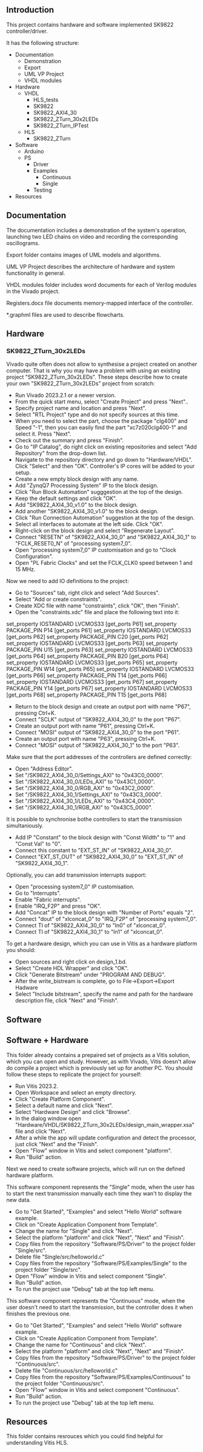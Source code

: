 ## Introduction

This project contains hardware and software implemented SK9822 controller/driver.

It has the following structure:
* Documentation
    * Demonstration
    * Export
    * UML VP Project
    * VHDL modules
* Hardware
    * VHDL
        * HLS_tests
        * SK9822
        * SK9822_AXI4_30
        * SK9822_ZTurn_30x2LEDs
        * SK9822_ZTurn_IPTest
    * HLS
        * SK9822_ZTurn
* Software
    * Arduino
    * PS
        * Driver
        * Examples
            * Continuous
            * Single
        * Testing
* Resources

## Documentation

The documentation includes a demonstration of the system's operation, launching two LED chains on video and recording the corresponding oscillograms.

Export folder contains images of UML models and algorithms.

UML VP Project describes the architecture of hardware and system functionality in general. 

VHDL modules folder includes word documents for each of Verilog modules in the Vivado project.

Registers.docx file documents memory-mapped interface of the controller.

*.graphml files are used to describe flowcharts.

## Hardware

### SK9822_ZTurn_30x2LEDs

Vivado quite often does not allow to synthesise a project created on another computer. That is why you may have a problem with using an existing project "SK9822_ZTurn_30x2LEDs". These steps describe how to create your own "SK9822_ZTurn_30x2LEDs" project from scratch:

* Run Vivado 2023.2.1 or a newer version.
* From the quick start menu, select "Create Project" and press "Next"..
* Specify project name and location and press "Next".
* Select "RTL Project" type and do not specify sources at this time.
* When you need to select the part, choose the package "clg400" and Speed "-1", then you can easily find the part "xc7z020clg400-1" and select it. Press "Next".
* Check out the summary and press "Finish".
* Go to "IP Catalog", do right click on existing repositories and select "Add Repository" from the drop-down list.
* Navigate to the repository directory and go down to "Hardware/VHDL". Click "Select" and then "OK". Controller's IP cores will be added to your setup.
* Create a new empty block design with any name.
* Add "ZynqQ7 Processing System" IP to the block design.
* Click "Run Block Automation" sugggestion at the top of the design.
* Keep the default settings and click "OK".
* Add "SK9822_AXI4_30_v1.0" to the block design.
* Add another "SK9822_AXI4_30_v1.0" to the block design.
* Click "Run Connection Automation" suggestion at the top of the design.
* Select all interfaces to automate at the left side. Click "OK".
* Right-click on the block design and select "Regenerate Layout".
* Connect "RESETN" of "SK9822_AXI4_30_0" and "SK9822_AXI4_30_1" to "FCLK_RESET0_N" of "processing system7_0".
* Open "processing system7_0" IP customisation and go to "Clock Configuration".
* Open "PL Fabric Clocks" and set the FCLK_CLK0 speed between 1 and 15 MHz. 

Now we need to add IO definitions to the project:

* Go to "Sources" tab, right click and select "Add Sources".
* Select "Add or create constraints".
* Create XDC file with name "constraints", click "OK", then "Finish".
* Open the "constraints.xdc" file and place the following text into it:

set_property IOSTANDARD LVCMOS33 [get_ports P61]
set_property PACKAGE_PIN P14 [get_ports P61]
set_property IOSTANDARD LVCMOS33 [get_ports P62]
set_property PACKAGE_PIN C20 [get_ports P62]
set_property IOSTANDARD LVCMOS33 [get_ports P63]
set_property PACKAGE_PIN U15 [get_ports P63]
set_property IOSTANDARD LVCMOS33 [get_ports P64]
set_property PACKAGE_PIN B20 [get_ports P64]
set_property IOSTANDARD LVCMOS33 [get_ports P65]
set_property PACKAGE_PIN W14 [get_ports P65]
set_property IOSTANDARD LVCMOS33 [get_ports P66]
set_property PACKAGE_PIN T14 [get_ports P66]
set_property IOSTANDARD LVCMOS33 [get_ports P67]
set_property PACKAGE_PIN Y14 [get_ports P67]
set_property IOSTANDARD LVCMOS33 [get_ports P68]
set_property PACKAGE_PIN T15 [get_ports P68]

* Return to the block design and create an output port with name "P67", pressing Ctrl+K.
* Connect "SCLK" output of "SK9822_AXI4_30_0" to the port "P67".
* Create an output port with name "P61", pressing Ctrl+K.
* Connect "MOSI" output of "SK9822_AXI4_30_0" to the port "P61".
* Create an output port with name "P63", pressing Ctrl+K.
* Connect "MOSI" output of "SK9822_AXI4_30_1" to the port "P63".


Make sure that the port addresses of the controllers are defined correctly:
* Open "Address Editor".
* Set "/SK9822_AXI4_30_0/Settings_AXI" to "0x43C0_0000".
* Set "/SK9822_AXI4_30_0/LEDs_AXI" to "0x43C1_0000".
* Set "/SK9822_AXI4_30_0/RGB_AXI" to "0x43C2_0000".
* Set "/SK9822_AXI4_30_1/Settings_AXI" to "0x43C3_0000".
* Set "/SK9822_AXI4_30_1/LEDs_AXI" to "0x43C4_0000".
* Set "/SK9822_AXI4_30_1/RGB_AXI" to "0x43C5_0000".


It is possible to synchronise bothe controllers to start the transmission simultaniously.
* Add IP "Constant" to the block design with "Const Width" to "1" and "Const Val" to "0".
* Connect this constant to "EXT_ST_IN" of "SK9822_AXI4_30_0".
* Connect "EXT_ST_OUT" of "SK9822_AXI4_30_0" to "EXT_ST_IN" of "SK9822_AXI4_30_1".


Optionally, you can add transmission interrupts support:
* Open "processing system7_0" IP customisation.
* Go to "Interrupts".
* Enable "Fabric interrupts".
* Enable "IRQ_F2P" and press "OK".
* Add "Concat" IP to the block design with "Number of Ports" equals "2".
* Connect "dout" of "xlconcat_0" to "IRQ_F2P" of "processing system7_0".
* Connect TI of "SK9822_AXI4_30_0" to "In0" of "xlconcat_0".
* Connect TI of "SK9822_AXI4_30_1" to "In1" of "xlconcat_0".


To get a hardware design, which you can use in Vitis as a hardware platform you should:
* Open sources and right click on design_1.bd.
* Select "Create HDL Wrapper" and click "OK".
* Click "Generate Bitstream" under "PROGRAM AND DEBUG".
* After the write_bistream is complete, go to File->Export->Export Hadware
* Select "Include bitstream", specify the name and path for the hardware description file, click "Next" and "Finish".

## Software

## Software + Hardware

This folder already contains a prepaired set of projects as a Vitis solution, which you can open and study. However, as with Vivado, Vitis doesn't allow do compile a project which is previously set up for another PC. You should follow these steps to replicate the project for yourself:

* Run Vitis 2023.2.
* Open Workspace and select an empty directory.
* Click "Create Platform Component".
* Select a default name and click "Next".
* Select "Hardware Design" and click "Browse".
* In the dialog window open "Hardware/VHDL/SK9822_ZTurn_30x2LEDs/design_main_wrapper.xsa" file and click "Next".
* After a while the app will update configuration and detect the processor, just click "Next" and the "Finish".
* Open "Flow" window in Vitis and select component "platform".
* Run "Build" action.

Next we need to create software projects, which will run on the defined hardware platform.

This software component represents the "Single" mode, when the user has to start the next transmission manually each time they wan't to display the new data.

* Go to "Get Started", "Examples" and select "Hello World" software example.
* Click on "Create Application Component from Template".
* Change the name for "Single" and click "Next".
* Select the platform "platform" and click "Next", "Next" and "Finish".
* Copy files from the repository "Software/PS/Driver" to the project folder "Single/src".
* Delete file "Single/src/helloworld.c"
* Copy files from the repository "Software/PS/Examples/Single" to the project folder "Single/src".
* Open "Flow" window in Vitis and select component "Single".
* Run "Build" action.
* To run the project use "Debug" tab at the top left menu.

This software component represents the "Continuous" mode, when the user doesn't need to start the transmission, but the controller does it when finishes the previous one.

* Go to "Get Started", "Examples" and select "Hello World" software example.
* Click on "Create Application Component from Template".
* Change the name for "Continuous" and click "Next".
* Select the platform "platform" and click "Next", "Next" and "Finish".
* Copy files from the repository "Software/PS/Driver" to the project folder "Continuous/src".
* Delete file "Continuous/src/helloworld.c"
* Copy files from the repository "Software/PS/Examples/Continuous" to the project folder "Continuous/src".
* Open "Flow" window in Vitis and select component "Continuous".
* Run "Build" action.
* To run the project use "Debug" tab at the top left menu.

## Resources

This folder contains resrouces which you could find helpful for understanding Vitis HLS.